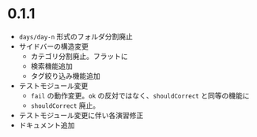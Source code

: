 # 0.1.1
- `days/day-n` 形式のフォルダ分割廃止
- サイドバーの構造変更
  - カテゴリ分割廃止。フラットに
  - 検索機能追加
  - タグ絞り込み機能追加
- テストモジュール変更
  - `fail` の動作変更。`ok` の反対ではなく、`shouldCorrect` と同等の機能に
  - `shouldCorrect` 廃止。
- テストモジュール変更に伴い各演習修正
- ドキュメント追加
